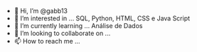 - 👋 Hi, I’m @gabb13
- 👀 I’m interested in ... SQL, Python, HTML, CSS e Java Script
- 🌱 I’m currently learning ... Análise de Dados
- 💞️ I’m looking to collaborate on ...
- 📫 How to reach me ...

<!---
gabb13/gabb13 is a ✨ special ✨ repository because its `README.md` (this file) appears on your GitHub profile.
You can click the Preview link to take a look at your changes.
--->
